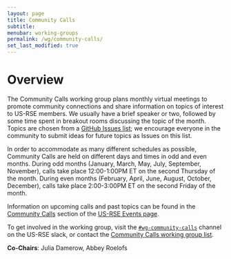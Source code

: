```yaml
---
layout: page
title: Community Calls
subtitle:
menubar: working-groups
permalink: /wg/community-calls/
set_last_modified: true
---
```


# Overview

The Community Calls working group plans monthly virtual meetings to promote community connections and
share information on topics of interest to US-RSE members. We usually have a brief speaker or two, followed
by some time spent in breakout rooms discussing the topic of the month. Topics are chosen from a [GitHub
Issues list](https://github.com/USRSE/monthly-community-calls/issues); we encourage everyone in the 
community to submit ideas for future topics as Issues on this list.

In order to accommodate as many different schedules as possible, Community Calls are held on different days 
and times in odd and even months. During odd months (January, March, May, July, September, November), 
calls take place 12:00-1:00PM ET on the second Thursday of the month. During even months (February, April, June,
August, October, December), calls take place 2:00-3:00PM ET on the second Friday of the month.

Information on upcoming calls and past topics can be found in the [Community Calls](https://us-rse.org/events/#community-call) 
section of the [US-RSE Events page](https://us-rse.org/events/).

To get involved in the working group, visit the [`#wg-community-calls`](https://usrse.slack.com/messages/wg-community-calls) 
channel on the US-RSE slack, or contact the <a href="mailto:wg-community-calls@us-rse.org">Community Calls working group list</a>.

**Co-Chairs**: Julia Damerow, Abbey Roelofs

